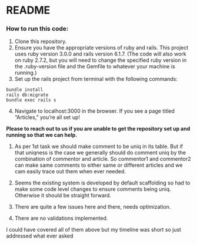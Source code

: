 # README

### How to run this code:

1.	Clone this repository.
2.	Ensure you have the appropriate versions of ruby and rails. This project uses ruby version 3.0.0 and rails version 6.1.7. (The code will also work on ruby 2.7.2, but you will need to change the specified ruby version in the .ruby-version file and the Gemfile to whatever your machine is running.)
3.	Set up the rails project from terminal with the following commands:
```
bundle install
rails db:migrate
bundle exec rails s
```
4.	Navigate to localhost:3000 in the browser. If you see a page titled “Articles,” you’re all set up!

**Please to reach out to us if you are unable to get the repository set up and running so that we can help.**


<!-- 4. Open ended question: As you’ve worked on this coding challenge, you may have noticed some problems with the implementation that are beyond the scope of this challenge. If you were actually building this tool into a usable product, what limitations or bugs would you need to address? Make a bullet point list of the next steps you would take if you had more time and add it as a readme. -->


1) As per 1st task we should make comment to be uniq in its table. But if that uniqness is the case we generally should do comment uniq by the combination of commentor and article. So commentor1 and commentor2 can make same comments to either same or different articles and we cam easily trace out them when ever needed.

2) Seems the existing system is developed by default scaffolding so had to make some code level changes to ensure comments being uniq. Otherwise it should be straight forward.

3) There are quite a few issues here and there, needs optimization. 

4) There are no validations implemented.

I could have covered all of them above but my timeline was short so just addressed what ever asked